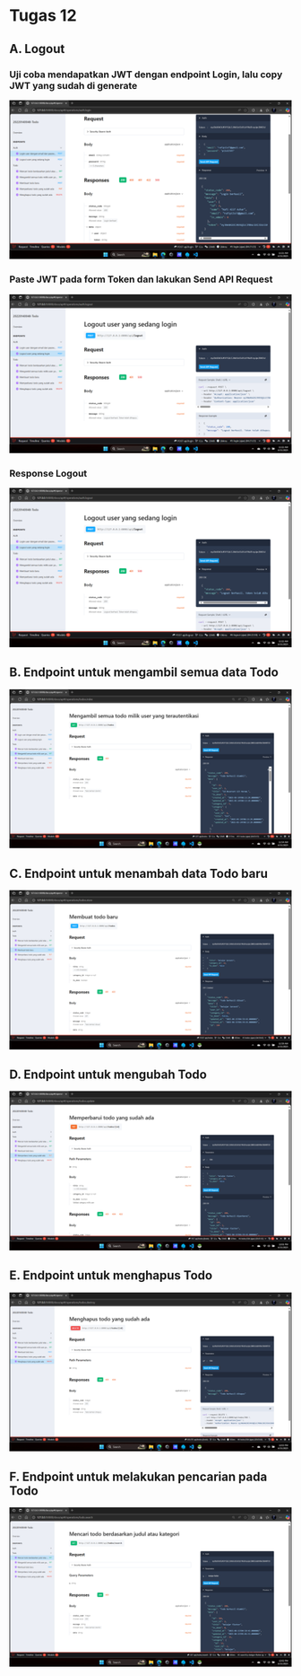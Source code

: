 # Tugas 12

## A. Logout
### Uji coba mendapatkan JWT dengan endpoint Login, lalu copy JWT yang sudah di generate
![alt text](screenshot/tugas12/Screenshot%20(101).png)
### Paste JWT pada form Token dan lakukan Send API Request
![alt text](screenshot/tugas12/Screenshot%20(102).png)
### Response Logout
![alt text](screenshot/tugas12/Screenshot%20(103).png)

## B. Endpoint untuk mengambil semua data Todo 
![alt text](screenshot/tugas12/Screenshot%20(109).png)

## C. Endpoint untuk menambah data Todo baru
![alt text](screenshot/tugas12/Screenshot%20(110).png)

## D. Endpoint untuk mengubah Todo
![alt text](screenshot/tugas12/Screenshot%20(111).png)

## E. Endpoint untuk menghapus Todo
![alt text](screenshot/tugas12/Screenshot%20(113).png)

## F. Endpoint untuk melakukan pencarian pada Todo
![alt text](screenshot/tugas12/Screenshot%20(112).png)